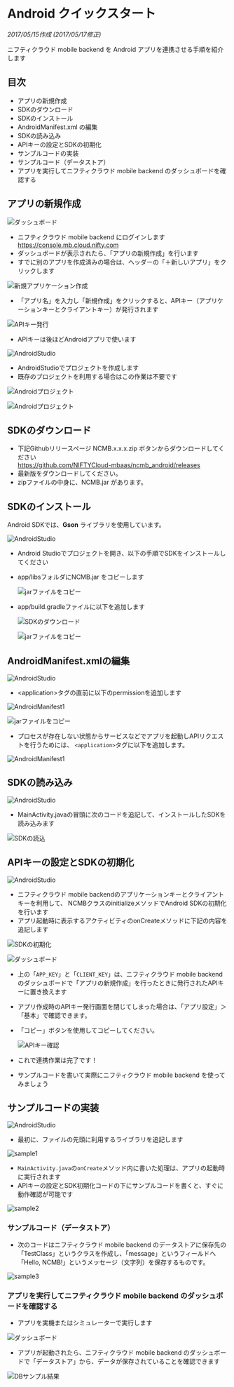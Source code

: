 # Android クイックスタート
_2017/05/15作成 (2017/05/17修正)_

ニフティクラウド mobile backend を Android アプリを連携させる手順を紹介します

## 目次
* アプリの新規作成
* SDKのダウンロード
* SDKのインストール
* AndroidManifest.xml の編集
* SDKの読み込み
* APIキーの設定とSDKの初期化
* サンプルコードの実装
 * サンプルコード（データストア）
 * アプリを実行してニフティクラウド mobile backend のダッシュボードを確認する

<div style="page-break-before:always"></div>

## アプリの新規作成

![ダッシュボード](/common_image/icon_dashboard.png)

* ニフティクラウド mobile backend にログインします<br>https://console.mb.cloud.nifty.com
* ダッシュボードが表示されたら、「アプリの新規作成」を行います
* すでに別のアプリを作成済みの場合は、ヘッダーの「＋新しいアプリ」をクリックします

 ![新規アプリケーション作成](/common_image/create_app.png)

* 「アプリ名」を入力し「新規作成」をクリックすると、APIキー（アプリケーションキーとクライアントキー）が発行されます

 ![APIキー発行](/common_image/create_app2.png)

* APIキーは後ほどAndroidアプリで使います

![AndroidStudio](/common_image/icon_androidstudio.png)

* AndroidStudioでプロジェクトを作成します
 * 既存のプロジェクトを利用する場合はこの作業は不要です

 ![Androidプロジェクト](/quickstart_android/image/create_androidstudio1.png)

 ![Androidプロジェクト](/quickstart_android/image/create_androidstudio2.png)

<div style="page-break-before:always"></div>

## SDKのダウンロード

*  下記Githubリリースページ NCMB.x.x.x.zip ボタンからダウンロードしてください<br>https://github.com/NIFTYCloud-mbaas/ncmb_android/releases
 * 最新版をダウンロードしてください。
 * zipファイルの中身に、NCMB.jar があります。

## SDKのインストール
Android SDKでは、__Gson__ ライブラリを使用しています。

![AndroidStudio](/common_image/icon_androidstudio.png)

* Android Studioでプロジェクトを開き、以下の手順でSDKをインストールしてください
 * app/libsフォルダにNCMB.jar をコピーします

    ![jarファイルをコピー](/quickstart_android/image/jar_file.png)

 * app/build.gradleファイルに以下を追加します

    ![SDKのダウンロード](/quickstart_android/image/sdk_dl.png)

    ![jarファイルをコピー](/quickstart_android/image/gradle_file.png)

<div style="page-break-before:always"></div>

## AndroidManifest.xmlの編集

![AndroidStudio](/common_image/icon_androidstudio.png)

* &lt;application&gt;タグの直前に以下のpermissionを追加します

 ![AndroidManifest1](/quickstart_android/image/AndroidManifest1.png)

 ![jarファイルをコピー](/quickstart_android/image/AndroidManifest_xml.png)

* プロセスが存在しない状態からサービスなどでアプリを起動しAPIリクエストを行うためには、
`<application>`タグに以下を追加します。

 ![AndroidManifest1](/quickstart_android/image/AndroidManifest1.png)

<div style="page-break-before:always"></div>

## SDKの読み込み

![AndroidStudio](/common_image/icon_androidstudio.png)

* MainActivity.javaの冒頭に次のコードを追記して、インストールしたSDKを読み込みます

 ![SDKの読込](/quickstart_android/image/loading_sdk.png)


## APIキーの設定とSDKの初期化

![AndroidStudio](/common_image/icon_androidstudio.png)

* ニフティクラウド mobile backendのアプリケーションキーとクライアントキーを利用して、 NCMBクラスのinitializeメソッドでAndroid SDKの初期化を行います
* アプリ起動時に表示するアクティビティのonCreateメソッドに下記の内容を追記します

 ![SDKの初期化](/quickstart_android/image/init_sdk.png)

<div style="page-break-before:always"></div>

![ダッシュボード](/common_image/icon_dashboard.png)

* 上の「`APP_KEY`」と「`CLIENT_KEY`」は、ニフティクラウド mobile backend のダッシュボードで「アプリの新規作成」を行ったときに発行されたAPIキーに置き換えます
 * アプリ作成時のAPIキー発行画面を閉じてしまった場合は、「アプリ設定」＞「基本」で確認できます。
 * 「コピー」ボタンを使用してコピーしてください。

   ![APIキー確認](/common_image/check_apikey.png)


 * これで連携作業は完了です！
 * サンプルコードを書いて実際にニフティクラウド mobile backend を使ってみましょう

<div style="page-break-before:always"></div>

## サンプルコードの実装

![AndroidStudio](/common_image/icon_androidstudio.png)

* 最初に、ファイルの先頭に利用するライブラリを追記します

 ![sample1](/quickstart_android/image/sample1.png)

* `MainActivity.java`の`onCreate`メソッド内に書いた処理は、アプリの起動時に実行されます
* APIキーの設定とSDK初期化コードの下にサンプルコードを書くと、すぐに動作確認が可能です

 ![sample2](/quickstart_android/image/sample2.png)

<div style="page-break-before:always"></div>

### サンプルコード（データストア）

* 次のコードはニフティクラウド mobile backend のデータストアに保存先の「TestClass」というクラスを作成し、「message」というフィールドへ「Hello, NCMB!」というメッセージ（文字列）を保存するものです。

 ![sample3](/quickstart_android/image/sample3.png)

<div style="page-break-before:always"></div>

### アプリを実行してニフティクラウド mobile backend のダッシュボードを確認する

* アプリを実機またはシミュレーターで実行します

![ダッシュボード](/common_image/icon_dashboard.png)


* アプリが起動されたら、ニフティクラウド mobile backend のダッシュボードで「データストア」から、データが保存されていることを確認できます

 ![DBサンプル結果](/common_image/dbdemo.png)

